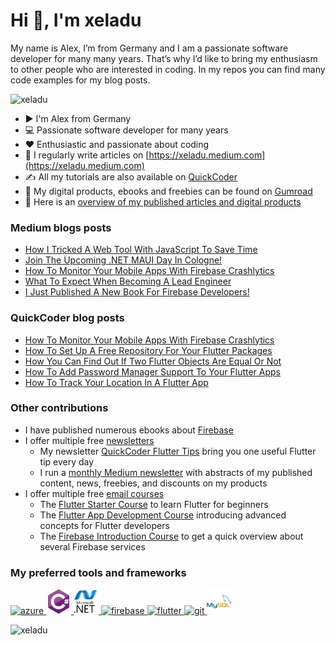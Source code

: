 # Hi 👋, I'm xeladu

My name is Alex, I’m from Germany and I am a passionate software developer for many many years. That’s why I’d like to bring my enthusiasm to other people who are interested in coding. In my repos you can find many code examples for my blog posts.

<p align="left"> <img src="https://komarev.com/ghpvc/?username=xeladu&label=Profile%20views&color=44ff00&style=plastic" alt="xeladu" /> </p>

- ▶  I'm Alex from Germany
- 💻 Passionate software developer for many years
- ❤  Enthusiastic and passionate about coding
- 📝 I regularly write articles on [https://xeladu.medium.com](https://xeladu.medium.com)
- ✍ All my tutorials are also available on [QuickCoder](https://quickcoder.org)
- 🏬 My digital products, ebooks and freebies can be found on [Gumroad](https://xeladu.gumroad.com)
- 📙 Here is an [overview of my published articles and digital products](https://xeladu.medium.com/%E2%84%B9-xeladus-info-point-find-quickly-what-you-need-bbe620e97d8c)

### Medium blogs posts
<!-- BLOG-POST-LIST:START -->
- [How I Tricked A Web Tool With JavaScript To Save Time](https://levelup.gitconnected.com/how-i-tricked-a-web-tool-with-javascript-to-save-time-c8557cc27f01?source=rss-ae1e6291afc3------2)
- [Join The Upcoming .NET MAUI Day In Cologne!](https://xeladu.medium.com/join-the-upcoming-net-maui-day-in-cologne-9098ed2dd87b?source=rss-ae1e6291afc3------2)
- [How To Monitor Your Mobile Apps With Firebase Crashlytics](https://levelup.gitconnected.com/how-to-monitor-your-mobile-apps-with-firebase-crashlytics-1211531a2294?source=rss-ae1e6291afc3------2)
- [What To Expect When Becoming A Lead Engineer](https://xeladu.medium.com/what-to-expect-when-becoming-a-lead-engineer-0f69cc024d7f?source=rss-ae1e6291afc3------2)
- [I Just Published A New Book For Firebase Developers!](https://medium.com/firebase-ninja/i-just-published-a-new-book-for-firebase-developers-bfe2e1b50eca?source=rss-ae1e6291afc3------2)
<!-- BLOG-POST-LIST:END -->

### QuickCoder blog posts
<!-- QC-BLOG-POST-LIST:START -->
- [How To Monitor Your Mobile Apps With Firebase Crashlytics](https://quickcoder.org/how-to-monitor-your-mobile-apps-with-firebase-crashlytics/?utm_source=rss&utm_medium=rss&utm_campaign=how-to-monitor-your-mobile-apps-with-firebase-crashlytics)
- [How To Set Up A Free Repository For Your Flutter Packages](https://quickcoder.org/how-to-set-up-a-free-repository-for-your-flutter-packages/?utm_source=rss&utm_medium=rss&utm_campaign=how-to-set-up-a-free-repository-for-your-flutter-packages)
- [How You Can Find Out If Two Flutter Objects Are Equal Or Not](https://quickcoder.org/how-you-can-find-out-if-two-flutter-objects-are-equal-or-not/?utm_source=rss&utm_medium=rss&utm_campaign=how-you-can-find-out-if-two-flutter-objects-are-equal-or-not)
- [How To Add Password Manager Support To Your Flutter Apps](https://quickcoder.org/how-to-add-password-manager-support-to-your-flutter-apps/?utm_source=rss&utm_medium=rss&utm_campaign=how-to-add-password-manager-support-to-your-flutter-apps)
- [How To Track Your Location In A Flutter App](https://quickcoder.org/how-to-track-your-location-in-a-flutter-app/?utm_source=rss&utm_medium=rss&utm_campaign=how-to-track-your-location-in-a-flutter-app)
<!-- QC-BLOG-POST-LIST:END -->

### Other contributions

- I have published numerous ebooks about [Firebase](https://xeladu.gumroad.com/?tags=firebase)
- I offer multiple free [newsletters](https://newsletters.quickcoder.org)
  - My newsletter [QuickCoder Flutter Tips](https://newsletters.quickcoder.org#flutter) bring you one useful Flutter tip every day
  - I run a [monthly Medium newsletter](https://newsletters.quickcoder.org#medium) with abstracts of my published content, news, freebies, and discounts on my products
- I offer multiple free [email courses](https://courses.quickcoder.org)
  - The [Flutter Starter Course](https://courses.quickcoder.org#flutterstarter) to learn Flutter for beginners
  - The [Flutter App Development Course](https://courses.quickcoder.org#flutterappdev) introducing advanced concepts for Flutter developers
  - The [Firebase Introduction Course](https://courses.quickcoder.org#firebaseintroduction) to get a quick overview about several Firebase services

### My preferred tools and frameworks
 <p>
  <a href="https://azure.microsoft.com/en-in/" target="_blank" rel="noreferrer"> <img src="https://www.vectorlogo.zone/logos/microsoft_azure/microsoft_azure-icon.svg" alt="azure" width="40" height="40"/> </a> 
  <a href="https://www.w3schools.com/cs/" target="_blank" rel="noreferrer"> <img src="https://raw.githubusercontent.com/devicons/devicon/master/icons/csharp/csharp-original.svg" alt="csharp" width="40" height="40"/> </a> 
  <a href="https://dotnet.microsoft.com/" target="_blank" rel="noreferrer"> <img src="https://raw.githubusercontent.com/devicons/devicon/master/icons/dot-net/dot-net-original-wordmark.svg" alt="dotnet" width="40" height="40"/> </a> 
  <a href="https://firebase.google.com/" target="_blank" rel="noreferrer"> <img src="https://www.vectorlogo.zone/logos/firebase/firebase-icon.svg" alt="firebase" width="40" height="40"/> </a> 
  <a href="https://flutter.dev" target="_blank" rel="noreferrer"> <img src="https://www.vectorlogo.zone/logos/flutterio/flutterio-icon.svg" alt="flutter" width="40" height="40"/> </a> 
  <a href="https://git-scm.com/" target="_blank" rel="noreferrer"> <img src="https://www.vectorlogo.zone/logos/git-scm/git-scm-icon.svg" alt="git" width="40" height="40"/> </a> 
  <a href="https://www.mysql.com/" target="_blank" rel="noreferrer"> <img src="https://raw.githubusercontent.com/devicons/devicon/master/icons/mysql/mysql-original-wordmark.svg" alt="mysql" width="40" height="40"/> </a> 
  </p>
  
  <p><img src="https://github-readme-stats.vercel.app/api/top-langs?username=xeladu&show_icons=true&theme=synthwave&locale=en&layout=compact" alt="xeladu" /></p>
